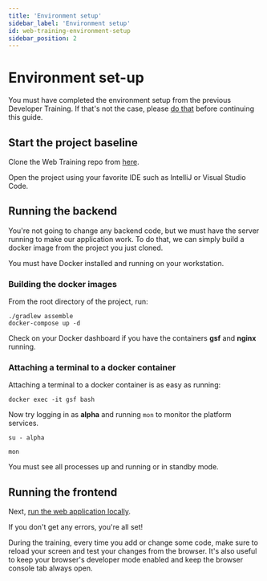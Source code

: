```yaml
---
title: 'Environment setup'
sidebar_label: 'Environment setup'
id: web-training-environment-setup
sidebar_position: 2
---
```



# Environment set-up

You must have completed the environment setup from the previous Developer Training. If that's not the case, please [do that](/getting-started/developer-training/environment-setup/) before continuing this guide.


## Start the project baseline

Clone the Web Training repo from [here](https://github.com/genesiscommunitysuccess/webtraining-seed).

Open the project using your favorite IDE such as IntelliJ or Visual Studio Code.

## Running the backend
You're not going to change any backend code, but we must have the server running to make our application work. To do that, we can simply build a docker image from the project you just cloned.

You must have Docker installed and running on your workstation.


### Building the docker images
From the root directory of the project, run:
```shell
./gradlew assemble
docker-compose up -d
```

Check on your Docker dashboard if you have the containers **gsf** and **nginx** running.

### Attaching a terminal to a docker container

Attaching a terminal to a docker container is as easy as running:

```shell
docker exec -it gsf bash
```

Now try logging in as **alpha** and running `mon` to monitor the platform services.
```shell
su - alpha

mon
```

You must see all processes up and running or in standby mode.

<!-- 
 Download this [WSL distro](https://genesisglobal.jfrog.io/artifactory/community-uploads/web-training-wsl.zip), unzip it and import it into WSL:
- As a reminder, create a local folder where you want to run the distro, e.g., "C:\wsl\distros\web-training-distro\". Unzip the package downloaded there and, from a command line, cd into that folder then run:

    ```shell
    wsl --import web-training . web-training-wsl.backup
    ```

Next, to start the server processes, run:
```shell
wsl -d web-training
su genesis
startServer
mon
```

You should see all processes up and running. Remember to start the server processes every time you re-start your machine. 
-->

## Running the frontend
Next, [run the web application locally](/getting-started/developer-training/training-content-day2/#running-the-application-locally).

If you don't get any errors, you're all set!

During the training, every time you add or change some code, make sure to reload your screen and test your changes from the browser. It's also useful to keep your browser's developer mode enabled and keep the browser console tab always open.
